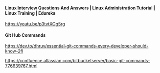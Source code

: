 #### Linux Interview Questions And Answers | Linux Administration Tutorial | Linux Training | Edureka

https://youtu.be/p3tvtXOg5rg


#### Git Hub Commands

https://dev.to/dhruv/essential-git-commands-every-developer-should-know-2fl

https://confluence.atlassian.com/bitbucketserver/basic-git-commands-776639767.html

